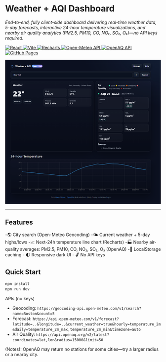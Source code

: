 # Weather + AQI Dashboard

_End-to-end, fully client-side dashboard delivering real-time weather data, 5-day forecasts, interactive 24-hour temperature visualizations, and nearby air quality analytics (PM2.5, PM10, CO, NO₂, SO₂, O₃)—no API keys required._

<!-- Tech badges -->
<p>
  <a href="https://react.dev/">
    <img alt="React" src="https://img.shields.io/badge/React-20232A?style=for-the-badge&logo=react&logoColor=61DAFB">
  </a>
  <a href="https://vitejs.dev/">
    <img alt="Vite" src="https://img.shields.io/badge/Vite-646CFF?style=for-the-badge&logo=vite&logoColor=fff">
  </a>
  <a href="https://recharts.org/">
    <img alt="Recharts" src="https://img.shields.io/badge/Recharts-1E293B?style=for-the-badge&labelColor=0B1220&color=38BDF8">
  </a>
  <a href="https://open-meteo.com/">
    <img alt="Open-Meteo API" src="https://img.shields.io/badge/Open--Meteo-API-0EA5E9?style=for-the-badge">
  </a>
  <a href="https://openaq.org/">
    <img alt="OpenAQ API" src="https://img.shields.io/badge/OpenAQ-API-10B981?style=for-the-badge">
  </a>
  <a href="https://pages.github.com/">
    <img alt="GitHub Pages" src="https://img.shields.io/badge/GitHub%20Pages-181717?style=for-the-badge&logo=github&logoColor=fff">
  </a>
</p>

<!-- Screenshot -->
<p align="center">
  <img src="docs/dashboard.png" alt="Weather + AQI Dashboard UI Screenshot" width="900">
</p>

---

## Features

-🌎 City search (Open-Meteo Geocoding)
-🌤️ Current weather + 5-day highs/lows
-📈 Next-24h temperature line chart (Recharts)
-🏭 Nearby air-quality averages: PM2.5, PM10, CO, NO₂, SO₂, O₃ (OpenAQ)
-💾 LocalStorage caching - 🌓 Responsive dark UI - 🔓 No API keys

## Quick Start
```bash
npm install
npm run dev
```
APIs (no keys)

- Geocoding: `https://geocoding-api.open-meteo.com/v1/search?name=Boston&count=5`
- Forecast: `https://api.open-meteo.com/v1/forecast?latitude=..&longitude=..&current_weather=true&hourly=temperature_2m&daily=temperature_2m_max,temperature_2m_min&timezone=auto`
- Air Quality: `https://api.openaq.org/v2/latest?coordinates=lat,lon&radius=15000&limit=50`

(Notes): OpenAQ may return no stations for some cities—try a larger radius or a nearby city.
